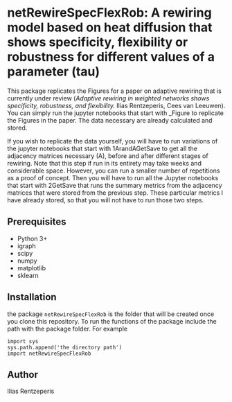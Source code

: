 netRewireSpecFlexRob: A rewiring model based on heat diffusion that shows specificity, flexibility or robustness for different values of a parameter (tau)  
=================================


This package replicates the Figures for a paper on adaptive rewiring that is currently under review (_Adaptive rewiring in weighted networks shows specificity, robustness, and flexibility._ Ilias Rentzeperis, Cees van Leeuwen). You can simply run the jupyter notebooks that start with _Figure to replicate the Figures in the paper. The data necessary are already calculated and stored. 

If you wish to replicate the data yourself, you will have to run variations of the jupyter notebooks that start with 1ArandAGetSave to get all the adjacency matrices necessary (A), before and after different stages of rewiring. Note that this step if run in its entirety may take weeks and considerable space. However, you can run a smaller number of repetitions as a proof of concept. Then you will have to run all the Jupyter notebooks that start with 2GetSave that runs the summary metrics from the adjacency matrices that were stored from the previous step. These particular metrics I have already stored, so that you will not have to run those two steps. 

Prerequisites
-------------

- Python 3+
- igraph
- scipy
- numpy
- matplotlib
- sklearn


Installation
------------
the package ``netRewireSpecFlexRob`` is the folder that will be created once you clone this repository. To run the functions of the package include the path with the package folder. For example

```
import sys
sys.path.append('the directory path')
import netRewireSpecFlexRob
```

Author
------

Ilias Rentzeperis 
